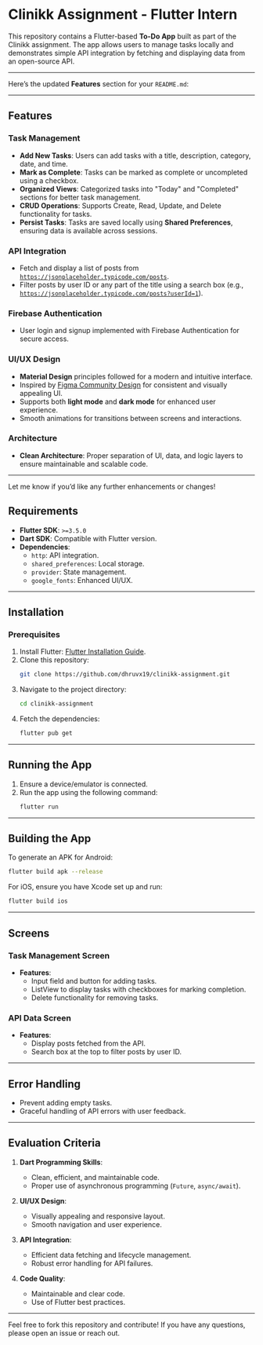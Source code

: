 # Clinikk Assignment - Flutter Intern

This repository contains a Flutter-based **To-Do App** built as part of the Clinikk assignment. The app allows users to manage tasks locally and demonstrates simple API integration by fetching and displaying data from an open-source API.

---

Here’s the updated **Features** section for your `README.md`:  

---

## Features  

### Task Management  
- **Add New Tasks**: Users can add tasks with a title, description, category, date, and time.  
- **Mark as Complete**: Tasks can be marked as complete or uncompleted using a checkbox.  
- **Organized Views**: Categorized tasks into "Today" and "Completed" sections for better task management.  
- **CRUD Operations**: Supports Create, Read, Update, and Delete functionality for tasks.  
- **Persist Tasks**: Tasks are saved locally using **Shared Preferences**, ensuring data is available across sessions.  

### API Integration  
- Fetch and display a list of posts from [`https://jsonplaceholder.typicode.com/posts`](https://jsonplaceholder.typicode.com/posts).  
- Filter posts by user ID or any part of the title using a search box (e.g., [`https://jsonplaceholder.typicode.com/posts?userId=1`](https://jsonplaceholder.typicode.com/posts?userId=1)).  

### Firebase Authentication  
- User login and signup implemented with Firebase Authentication for secure access.  

### UI/UX Design  
- **Material Design** principles followed for a modern and intuitive interface.  
- Inspired by [Figma Community Design](https://www.figma.com/community/file/1083383246788717048) for consistent and visually appealing UI.  
- Supports both **light mode** and **dark mode** for enhanced user experience.  
- Smooth animations for transitions between screens and interactions.  

### Architecture  
- **Clean Architecture**: Proper separation of UI, data, and logic layers to ensure maintainable and scalable code.  

---

Let me know if you’d like any further enhancements or changes!

## Requirements

- **Flutter SDK**: `>=3.5.0`
- **Dart SDK**: Compatible with Flutter version.
- **Dependencies**:
  - `http`: API integration.
  - `shared_preferences`: Local storage.
  - `provider`: State management.
  - `google_fonts`: Enhanced UI/UX.

---

## Installation

### Prerequisites
1. Install Flutter: [Flutter Installation Guide](https://flutter.dev/docs/get-started/install).
2. Clone this repository:
   ```bash
   git clone https://github.com/dhruvx19/clinikk-assignment.git
   ```
3. Navigate to the project directory:
   ```bash
   cd clinikk-assignment
   ```
4. Fetch the dependencies:
   ```bash
   flutter pub get
   ```

---

## Running the App

1. Ensure a device/emulator is connected.
2. Run the app using the following command:
   ```bash
   flutter run
   ```

---

## Building the App

To generate an APK for Android:
```bash
flutter build apk --release
```

For iOS, ensure you have Xcode set up and run:
```bash
flutter build ios
```

---

## Screens

### Task Management Screen
- **Features**:
  - Input field and button for adding tasks.
  - ListView to display tasks with checkboxes for marking completion.
  - Delete functionality for removing tasks.

### API Data Screen
- **Features**:
  - Display posts fetched from the API.
  - Search box at the top to filter posts by user ID.

---

## Error Handling
- Prevent adding empty tasks.
- Graceful handling of API errors with user feedback.

---

## Evaluation Criteria

1. **Dart Programming Skills**:
   - Clean, efficient, and maintainable code.
   - Proper use of asynchronous programming (`Future`, `async/await`).

2. **UI/UX Design**:
   - Visually appealing and responsive layout.
   - Smooth navigation and user experience.

3. **API Integration**:
   - Efficient data fetching and lifecycle management.
   - Robust error handling for API failures.

4. **Code Quality**:
   - Maintainable and clear code.
   - Use of Flutter best practices.

---



Feel free to fork this repository and contribute! If you have any questions, please open an issue or reach out.
```
